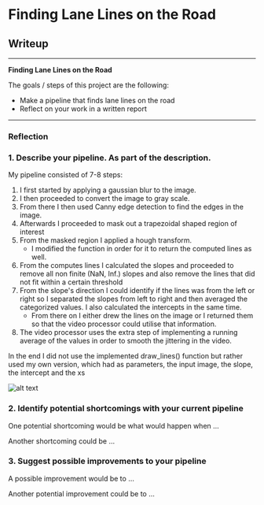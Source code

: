 # **Finding Lane Lines on the Road** 

## Writeup

---

**Finding Lane Lines on the Road**

The goals / steps of this project are the following:
* Make a pipeline that finds lane lines on the road
* Reflect on your work in a written report


[//]: # (Image References)

[image1]: ./examples/grayscale.jpg "Grayscale"

---

### Reflection

### 1. Describe your pipeline. As part of the description.

My pipeline consisted of 7-8 steps:
1. I first started by applying a gaussian blur to the image.
2. I then proceeded to convert the image to gray scale.
3. From there I then used Canny edge detection to find the edges in the image.
4. Afterwards I proceeded to mask out a trapezoidal shaped region of interest
5. From the masked region I applied a hough transform. 
   * I modified the function in order for it to return the computed lines as well.
6. From the computes lines I calculated the slopes and proceeded to remove all non finite (NaN, Inf.) slopes and also remove the lines that did not fit within a certain threshold
7. From the slope's direction I could identify if the lines was from the left or right so I separated the slopes from left to right and then averaged the categorized values. I also calculated the intercepts in the same time.
   * From there on I either drew the lines on the image or I returned them so that the video processor could utilise that information.
8. The video processor uses the extra step of implementing a running average of the values in order to smooth the jittering in the video.

In the end I did not use the implemented draw_lines() function but rather used my own version, which had as parameters, the input image, the slope, the intercept and the xs

![alt text][image1]


### 2. Identify potential shortcomings with your current pipeline


One potential shortcoming would be what would happen when ... 

Another shortcoming could be ...


### 3. Suggest possible improvements to your pipeline

A possible improvement would be to ...

Another potential improvement could be to ...

